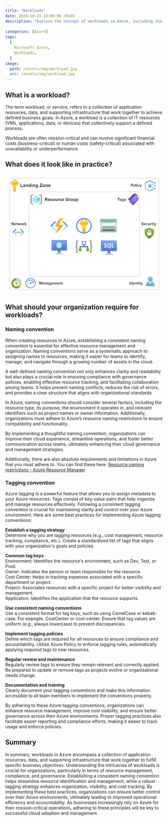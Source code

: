 ```yaml
---
title: "Workloads"
date: 2024-10-23 18:00:00 +0100
description: "Explore the concept of workloads in Azure, including their definition, practical implications, and essential requirements."

categories: [Azure]
tags:
  [
    Microsoft Azure,
    Workloads,
  ]
image:
  path: /assets/img/workload.jpg
  src: /assets/img/workload.jpg
---
```


## What is a workload?

The term workload, or service, refers to a collection of application resources, data, and supporting infrastructure that work together to achieve defined business goals. In Azure, a workload is a collection of IT resources (VMs, applications, data, or devices) that collectively support a defined process.

Workloads are often mission-critical and can involve significant financial costs (business-critical) or human costs (safety-critical) associated with unavailability or underperformance.

## What does it look like in practice?
![Workloads](/assets/img/workloads.png "Workloads")

## What should your organization require for workloads?

### Naming convention
When creating resources in Azure, establishing a consistent naming convention is essential for effective resource management and organization. Naming conventions serve as a systematic approach to assigning names to resources, making it easier for teams to identify, manage, and navigate through a growing number of assets in the cloud.

A well-defined naming convention not only enhances clarity and readability but also plays a crucial role in ensuring compliance with governance policies, enabling effective resource tracking, and facilitating collaboration among teams. It helps prevent naming conflicts, reduces the risk of errors, and provides a clear structure that aligns with organizational standards.

In Azure, naming conventions should consider several factors, including the resource type, its purpose, the environment it operates in, and relevant identifiers such as project names or owner information. Additionally, organizations must adhere to Azure’s resource naming restrictions to ensure compatibility and functionality.

By implementing a thoughtful naming convention, organizations can improve their cloud experience, streamline operations, and foster better communication across teams, ultimately enhancing their cloud governance and management strategies.

Additionally, there are also absolute requirements and limitations in Azure that you must adhere to. You can find these here: [Resource naming restrictions - Azure Resource Manager](https://learn.microsoft.com/en-us/azure/azure-resource-manager/management/resource-name-rules)

### Tagging convention
Azure tagging is a powerful feature that allows you to assign metadata to your Azure resources. Tags consist of key-value pairs that help organize and manage resources effectively. Following a consistent tagging convention is crucial for maintaining clarity and control over your Azure environment. Here are some best practices for implementing Azure tagging conventions:

**Establish a tagging strategy**  
Determine why you are tagging resources (e.g., cost management, resource tracking, compliance, etc.). Create a standardized list of tags that aligns with your organization's goals and policies.

**Common tag keys**  
Environment: Identifies the resource's environment, such as Dev, Test, or Prod.  
Owner: Indicates the person or team responsible for the resource.  
Cost Center: Helps in tracking expenses associated with a specific department or project.  
Project: Associates resources with a specific project for better visibility and management.  
Application: Identifies the application that the resource supports.  

**Use consistent naming conventions**  
Use a consistent format for tag keys, such as using CamelCase or kebab-case. For example, CostCenter or cost-center. Ensure that tag values are uniform (e.g., always lowercase) to prevent discrepancies.

**Implement tagging policies**  
Define which tags are required for all resources to ensure compliance and accountability. Utilize Azure Policy to enforce tagging rules, automatically applying required tags to new resources.

**Regular review and maintenance**  
Regularly review tags to ensure they remain relevant and correctly applied. Be prepared to update or remove tags as projects evolve or organizational needs change.

**Documentation and training**  
Clearly document your tagging conventions and make this information accessible to all team members to implement the conventions properly.  

By adhering to these Azure tagging conventions, organizations can enhance resource management, improve cost visibility, and ensure better governance across their Azure environments. Proper tagging practices also facilitate easier reporting and compliance efforts, making it easier to track usage and enforce policies.

## Summary
In summary, workloads in Azure encompass a collection of application resources, data, and supporting infrastructure that work together to fulfill specific business objectives. Understanding the intricacies of workloads is crucial for organizations, particularly in terms of resource management, compliance, and governance. Establishing a consistent naming convention helps streamline resource identification and management, while a robust tagging strategy enhances organization, visibility, and cost tracking. By implementing these best practices, organizations can ensure better control over their Azure environments, ultimately leading to improved operational efficiency and accountability. As businesses increasingly rely on Azure for their mission-critical operations, adhering to these principles will be key to successful cloud adoption and management.

